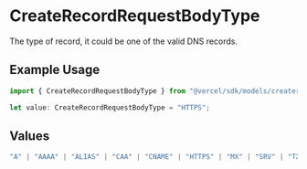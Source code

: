 # CreateRecordRequestBodyType

The type of record, it could be one of the valid DNS records.

## Example Usage

```typescript
import { CreateRecordRequestBodyType } from "@vercel/sdk/models/createrecordop.js";

let value: CreateRecordRequestBodyType = "HTTPS";
```

## Values

```typescript
"A" | "AAAA" | "ALIAS" | "CAA" | "CNAME" | "HTTPS" | "MX" | "SRV" | "TXT" | "NS"
```